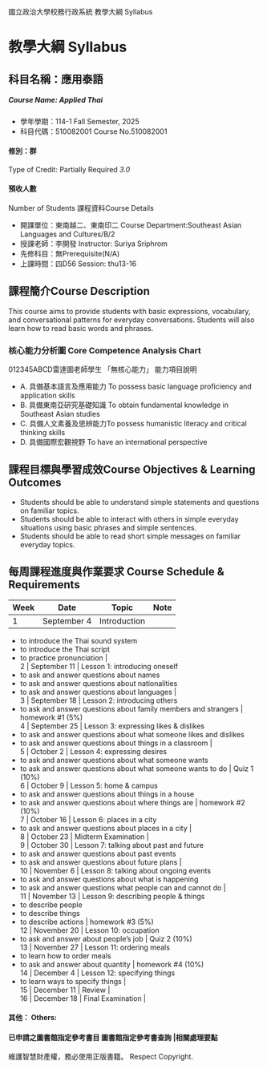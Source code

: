 國立政治大學校務行政系統 教學大綱 Syllabus
# 教學大綱 Syllabus
##  科目名稱：應用泰語
#####  Course Name: Applied Thai
  * 學年學期：114-1 Fall Semester, 2025 
  * 科目代碼：510082001 Course No.510082001
#### 修別：群
Type of Credit: Partially Required 
_3.0_
#### 預收人數
Number of Students
課程資料Course Details
  * 開課單位：東南越二、東南印二 Course Department:Southeast Asian Languages and Cultures/B/2 
  * 授課老師：李開發 Instructor: Suriya Sriphrom 
  * 先修科目：無Prerequisite(N/A)
  * 上課時間：四D56 Session: thu13-16
##  課程簡介Course Description
This course aims to provide students with basic expressions, vocabulary, and conversational patterns for everyday conversations. Students will also learn how to read basic words and phrases.
###  核心能力分析圖 Core Competence Analysis Chart
012345ABCD雷達圖老師學生
「無核心能力」 
能力項目說明
  * A. 具備基本語言及應用能力 To possess basic language proficiency and application skills
  * B. 具備東南亞研究基礎知識 To obtain fundamental knowledge in Southeast Asian studies
  * C. 具備人文素養及思辨能力To possess humanistic literacy and critical thinking skills
  * D. 具備國際宏觀視野 To have an international perspective
##  課程目標與學習成效Course Objectives & Learning Outcomes 
  * Students should be able to understand simple statements and questions on familiar topics.
  * Students should be able to interact with others in simple everyday situations using basic phrases and simple sentences.
  * Students should be able to read short simple messages on familiar everyday topics.
##  每周課程進度與作業要求 Course Schedule & Requirements
Week |  Date |  Topic |  Note  
---|---|---|---  
1 |  September 4 |  Introduction
  * to introduce the Thai sound system
  * to introduce the Thai script
  * to practice pronunciation
|   
2 |  September 11 |  Lesson 1: introducing oneself
  * to ask and answer questions about names
  * to ask and answer questions about nationalities
  * to ask and answer questions about languages
|   
3 |  September 18 |  Lesson 2: introducing others
  * to ask and answer questions about family members and strangers
|  homework #1 (5%)  
4 |  September 25 |  Lesson 3: expressing likes & dislikes
  * to ask and answer questions about what someone likes and dislikes
  * to ask and answer questions about things in a classroom
|   
5 |  October 2 |  Lesson 4: expressing desires
  * to ask and answer questions about what someone wants
  * to ask and answer questions about what someone wants to do
|  Quiz 1 (10%)  
6 |  October 9 |  Lesson 5: home & campus
  * to ask and answer questions about things in a house
  * to ask and answer questions about where things are
|  homework #2 (10%)  
7 |  October 16 |  Lesson 6: places in a city
  * to ask and answer questions about places in a city
|   
8 |  October 23 |  Midterm Examination |   
9 |  October 30 |  Lesson 7: talking about past and future
  * to ask and answer questions about past events
  * to ask and answer questions about future plans 
|   
10 |  November 6 |  Lesson 8: talking about ongoing events
  * to ask and answer questions about what is happening
  * to ask and answer questions what people can and cannot do
|   
11 |  November 13 |  Lesson 9: describing people & things
  * to describe people
  * to describe things
  * to describe actions
|  homework #3 (5%)  
12 |  November 20 |  Lesson 10: occupation
  * to ask and answer about people’s job
|  Quiz 2 (10%)  
13 |  November 27 |  Lesson 11: ordering meals
  * to learn how to order meals
  * to ask and answer about quantity
|  homework #4 (10%)  
14 |  December 4 |  Lesson 12: specifying things
  * to learn ways to specify things
|   
15 |  December 11 |  Review |   
16 |  December 18 |  Final Examination |   
####  其他： Others:
####  已申請之圖書館指定參考書目  圖書館指定參考書查詢 |相關處理要點
維護智慧財產權，務必使用正版書籍。 Respect Copyright.